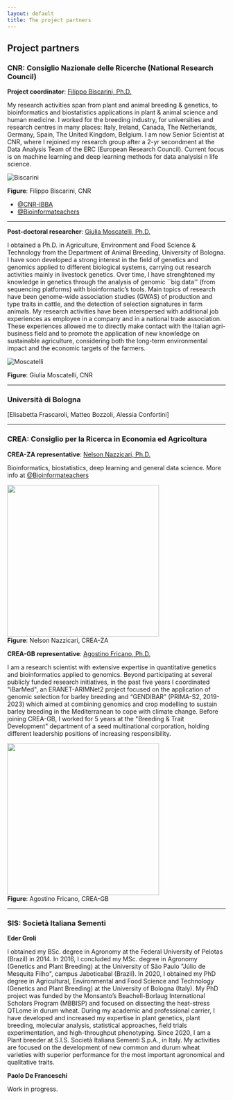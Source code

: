 ```yaml
---
layout: default
title: The project partners
---
```


## Project partners

### CNR: Consiglio Nazionale delle Ricerche (National Research Council)

**Project coordinator**: <u>Filippo Biscarini, Ph.D.</u>

My research activities span from plant and animal breeding & genetics, to bioinformatics and biostatistics applications in plant & animal science and human medicine. I worked for the breeding industry, for universities and research centres in many places: Italy, Ireland, Canada, The Netherlands, Germany, Spain, The United Kingdom, Belgium. I am now Senior Scientist at CNR, where I rejoined my research group after a 2-yr secondment at the Data Analysis Team of the ERC (European Research Council). Current focus is on machine learning and deep learning methods for data analysisi n life science.

![Biscarini](/assets/img/pic3.jpg)
<div class="caption"><b>Figure</b>: Filippo Biscarini, CNR
</div>

- [@CNR-IBBA](https://ibba.cnr.it/staff/filippo-biscarini/)
- [@Bioinformateachers](https://bioinformateachers.github.io/filippo.html)

---

**Post-doctoral researcher**: <u>Giulia Moscatelli, Ph.D.</u>

I obtained a Ph.D. in Agriculture, Environment and Food Science \& Technology from the Department of Animal Breeding, University of Bologna.
I have soon developed a strong interest in the field of genetics and genomics applied to different biological systems, carrying out research activities mainly in livestock genetics. 
Over time, I have strenghtened my knowledge in genetics through the analysis of genomic ``big data'' (from sequencing platforms) with bioinformatic’s tools. 
Main topics of research have been genome-wide association studies (GWAS) of production and type traits in cattle, and the detection of selection signatures in farm animals.
My research activities have been interspersed with additional job experiences as employee in a company and in a national trade association. 
These experiences allowed me to directly make contact with the Italian agri-business field and to promote the application of new knowledge 
on sustainable agriculture, considering both the long-term environmental impact and the economic targets of the farmers.

![Moscatelli](/assets/img/giulia.jpeg)
<div class="caption"><b>Figure</b>: Giulia Moscatelli, CNR
</div>

---

### Università di Bologna

\[Elisabetta Frascaroli, Matteo Bozzoli, Alessia Confortini\]

---

### CREA: Consiglio per la Ricerca in Economia ed Agricoltura

**CREA-ZA representative**: <u>Nelson Nazzicari, Ph.D.</u>

Bioinformatics, biostatistics, deep learning and general data science. More info at [@Bioinformateachers](https://bioinformateachers.github.io/nelson.html)

<img src="/assets/img/pic_nelson.jpg" width="350" />
<div class="caption"><b>Figure</b>: Nelson Nazzicari, CREA-ZA</div>

**CREA-GB representative**: <u>Agostino Fricano, Ph.D.</u>

I am a research scientist with extensive expertise in quantitative genetics and bioinformatics applied to genomics. 
Beyond participating at several publicly funded research initiatives, in the past five years I coordinated "iBarMed", 
an ERANET-ARIMNet2 project focused on the application of genomic selection for barley breeding and 
“GENDIBAR” (PRIMA-S2, 2019-2023) which aimed at combining genomics and crop modelling to sustain barley breeding in the Mediterranean to cope with climate change. 
Before joining CREA-GB, I worked for 5 years at the "Breeding & Trait Development" department of a seed multinational corporation, 
holding different leadership positions of increasing responsibility.

<img src="/assets/img/agostino.jpg" width="350" />
<div class="caption"><b>Figure</b>: Agostino Fricano, CREA-GB</div>

---

### SIS: Società Italiana Sementi

**Eder Groli**

I obtained my BSc. degree in Agronomy at the Federal University of Pelotas (Brazil) in 2014. In 2016, I concluded my MSc. degree in Agronomy (Genetics and Plant Breeding) at the University of São Paulo "Júlio de Mesquita Filho", campus Jaboticabal (Brazil). In 2020, I obtained my PhD degree in Agricultural, Environmental and Food Science and Technology (Genetics and Plant Breeding) at the University of Bologna (Italy). My PhD project was funded by the Monsanto’s Beachell-Borlaug International Scholars Program (MBBISP) and focused on dissecting the heat-stress QTLome in durum wheat. During my academic and professional carrier, I have developed and increased my expertise in plant genetics, plant breeding, molecular analysis, statistical approaches, field trials experimentation, and high-throughput phenotyping. Since 2020, I am a Plant breeder at S.I.S. Società Italiana Sementi S.p.A., in Italy. My activities are focused on the development of new common and durum wheat varieties with superior performance for the most important agronomical and qualitative traits.

**Paolo De Franceschi**

Work in progress.
